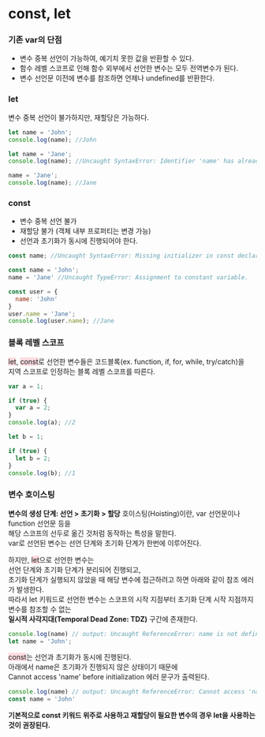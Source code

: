 # const, let

### 기존 var의 단점
* 변수 중복 선언이 가능하여, 예기치 못한 값을 반환할 수 있다.
* 함수 레벨 스코프로 인해 함수 외부에서 선언한 변수는 모두 전역변수가 된다.
* 변수 선언문 이전에 변수를 참조하면 언제나 undefined를 반환한다.
   
   
### let
변수 중복 선언이 불가하지만, 재할당은 가능하다.
   
```javascript
let name = 'John';
console.log(name); //John

let name = 'Jane';
console.log(name); //Uncaught SyntaxError: Identifier 'name' has already been declared

name = 'Jane';
console.log(name); //Jane
```
   
   
### const
* 변수 중복 선언 불가
* 재할당 불가 (객체 내부 프로퍼티는 변경 가능)
* 선언과 초기화가 동시에 진행되어야 한다.
   
```javascript
const name; //Uncaught SyntaxError: Missing initializer in const declaration

const name = 'John';
name = 'Jane' //Uncaught TypeError: Assignment to constant variable.

const user = {
  name: 'John'
}
user.name = 'Jane';
console.log(user.name); //Jane
```
    
    
### 블록 레벨 스코프
<span style="background-color: #ffdce0;">let</span>, <span style="background-color: #ffdce0;">const</span>로 선언한 변수들은 코드블록(ex. function, if, for, while, try/catch)을   
지역 스코프로 인정하는 블록 레벨 스코프를 따른다.   
   
```javascript
var a = 1;

if (true) {
  var a = 2;
}
console.log(a); //2

let b = 1;

if (true) {
  let b = 2;
}
console.log(b); //1
```
    
    
### 변수 호이스팅
**변수의 생성 단계: 선언 > 초기화 > 할당**
호이스팅(Hoisting)이란, var 선언문이나 function 선언문 등을   
해당 스코프의 선두로 옮긴 것처럼 동작하는 특성을 말한다.   
var로 선언된 변수는 선언 단계와 초기화 단계가 한번에 이루어진다.   
   
하지만, <span style="background-color: #ffdce0;">let</span>으로 선언한 변수는   
선언 단계와 초기화 단계가 분리되어 진행되고,   
초기화 단계가 실행되지 않았을 때 해당 변수에 접근하려고 하면 아래와 같이 참조 에러가 발생한다.   
따라서 let 키워드로 선언한 변수는 스코프의 시작 지점부터 초기화 단계 시작 지점까지 변수를 참조할 수 없는   
**일시적 사각지대(Temporal Dead Zone: TDZ)** 구간에 존재한다.   
   
```javascript
console.log(name) // output: Uncaught ReferenceError: name is not defined
let name = 'John';
```
   
<span style="background-color: #ffdce0;">const</span>는 선언과 초기화가 동시에 진행된다.   
아래에서 name은 초기화가 진행되지 않은 상태이기 때문에   
Cannot access 'name' before initialization 에러 문구가 출력된다.   
   
```javascript
console.log(name) // output: Uncaught ReferenceError: Cannot access 'name' before initialization
const name = 'John'
```
   
   
**기본적으로 const 키워드 위주로 사용하고 재할당이 필요한 변수의 경우 let을 사용하는 것이 권장된다.**
